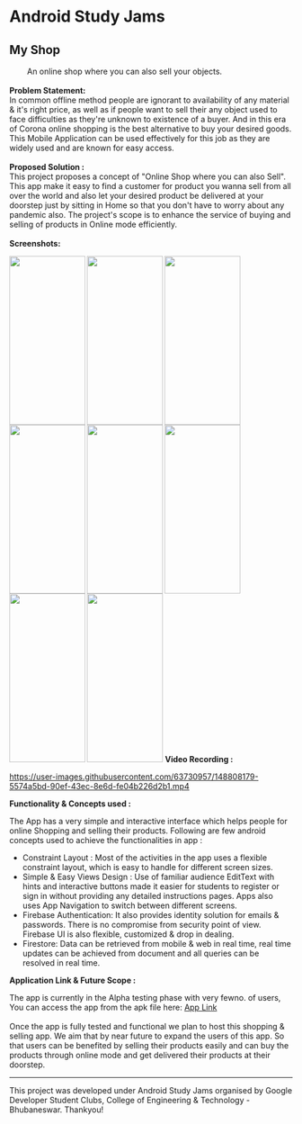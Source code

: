 # Android Study Jams
## My Shop
&nbsp; &nbsp; &nbsp; &nbsp;&nbsp;An online shop where you can also sell your objects.
<br><br>
<b>Problem Statement:</b><br>
    In common offline method people are ignorant to availability of any material & it's right price, as well as if people want to sell their any object used to face difficulties as they're unknown to existence of a buyer. And in this era of Corona online shopping is the best alternative to buy your desired goods.
This Mobile Application can be used effectively for this job as they are widely used and are known for easy access.
<br><br>
<b>Proposed Solution :</b> <br>
    This project proposes a concept of "Online Shop where you can also Sell". This app make it easy to find a customer for product you wanna sell from all over the world and also let your desired product be delivered at your doorstep just by sitting in Home so that you don't have to worry about any pandemic also. 
The project's scope is to enhance the service of buying and selling of products in Online mode efficiently.
<br><br>
<b>Screenshots:</b>
<p align="left"></p>
<img src="https://user-images.githubusercontent.com/63730957/148805625-f361a598-b4f4-4994-85f0-f720249fc312.jpeg" height="300px" width="135px" align="left">
<img src="https://user-images.githubusercontent.com/63730957/148805638-99b641ff-e35d-4b13-b61c-0aa8f16bbac1.jpeg" height="300px" width="135px" align="left">
<img src="https://user-images.githubusercontent.com/63730957/148805640-1a091b7b-6c7e-4f2f-bf57-58e1a7301a9d.jpeg" height="300px" width="135px" align="left">
<img src="https://user-images.githubusercontent.com/63730957/148805649-bf86bad5-c2a8-41fd-b6ff-234cd05d3420.jpeg" height="300px" width="135px" align="left">
<img src="https://user-images.githubusercontent.com/63730957/148805652-998f3bc9-7615-4377-97c5-a8709addf6d2.jpeg" height="300px" width="135px" align="left">
<img src="https://user-images.githubusercontent.com/63730957/148805659-e9a3c68f-c415-4758-ae48-1daf532d25f4.jpeg" height="300px" width="135px" align="left">
<img src="https://user-images.githubusercontent.com/63730957/148805663-518b2abb-87a1-4bd7-b8ab-e153fa0146db.jpeg" height="300px" width="135px" align="left">
<img src="https://user-images.githubusercontent.com/63730957/148805668-de3e543a-0102-4d7c-9abc-49c856da5649.jpeg" height="300px" width="135px">
<b>Video Recording : </b><br/>

https://user-images.githubusercontent.com/63730957/148808179-5574a5bd-90ef-43ec-8e6d-fe04b226d2b1.mp4


<b>Functionality & Concepts used :</b>

The App has a very simple and interactive interface which helps people for online Shopping and selling their products. Following are few android concepts used to achieve the functionalities in app :
<ul>
<li>Constraint Layout : 
    Most of the activities in the app uses a flexible constraint layout, which is easy to handle for different screen sizes.</li>

<li>Simple & Easy Views Design :
     Use of familiar audience EditText with hints and interactive buttons made it easier for students to register or sign in without providing any detailed instructions pages. Apps also uses App Navigation to switch between different screens.</li>

<li>Firebase Authentication:
    It also provides identity solution for emails & passwords. There is no compromise from security point of view. Firebase UI is also flexible, customized & drop in dealing.</li>

<li>Firestore: 
    Data can be retrieved from mobile & web in real time, real time updates can be achieved from document and all queries can be resolved in real time.</li>
	</ul>
	<b>Application Link & Future Scope :</b><br>

The app is currently in the Alpha testing phase with very fewno. of users, You can access the app from the apk file here: <a href="https://github.com/Sumit-creator/My-Shop/archive/refs/heads/master.zip">App Link</a>
<br><br>
Once the app is fully tested and functional we plan to host this shopping & selling app. We aim that by near future to expand the users of this app. So that users can be benefited by selling their products easily and can buy the products through online mode and get delivered their products at their doorstep.

<hr>

This project was developed under Android Study Jams organised by Google Developer Student Clubs, College of Engineering & Technology - Bhubaneswar.
Thankyou!

